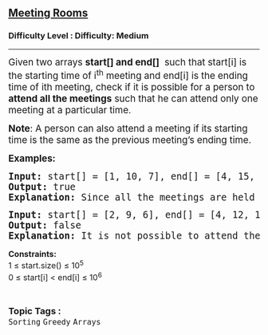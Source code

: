 <h2><a href="https://www.geeksforgeeks.org/problems/attend-all-meetings/1?page=2&sortBy=latest">Meeting Rooms</a></h2><h3>Difficulty Level : Difficulty: Medium</h3><hr><div class="problems_problem_content__Xm_eO"><p><span style="font-size: 18.6667px;">Given two arrays <strong>start[] and end[]</strong>&nbsp; such that start[i] is the starting time of i<sup>th</sup> meeting and end[i] is the ending time of ith meeting, check if it is possible for a person to <strong>attend all the meetings</strong> such that he can attend only one meeting at a particular time.</span></p>
<p><span style="font-size: 18.6667px;"><strong>Note</strong>: A person can also attend a meeting if its starting time is the same as the previous meeting’s ending time.</span></p>
<p><span style="font-size: 14pt;"><strong>Examples:</strong></span></p>
<pre><span style="font-size: 14pt;"><strong>Input: </strong>start[] = [1, 10, 7], end[] = [4, 15, 10]
<strong>Output:</strong> true
<strong>Explanation:</strong> </span><span style="font-size: 18.6667px;">Since all the meetings are held at different times, it is possible to attend all the meetings.</span></pre>
<pre><span style="font-size: 14pt;"><strong>Input: </strong>start[] = [2, 9, 6], end[] = [4, 12, 10]
<strong>Output:</strong> false
<strong>Explanation:</strong> It is not possible to attend the second and third meetings simultaneously.<br></span></pre>
<p style="font-family: -apple-system, BlinkMacSystemFont, 'Segoe UI', Roboto, Oxygen, Ubuntu, Cantarell, 'Open Sans', 'Helvetica Neue', sans-serif; font-size: medium; white-space: normal;"><span style="font-size: 12pt;"><strong>Constraints:</strong></span><br><span style="font-size: 12pt;">1 ≤ start.size() ≤ 10<sup>5</sup></span><br><span style="font-size: 12pt;">0 ≤ start[i] &lt; end[i] ≤ 10<sup>6</sup></span></p></div><br><p><span style=font-size:18px><strong>Topic Tags : </strong><br><code>Sorting</code>&nbsp;<code>Greedy</code>&nbsp;<code>Arrays</code>&nbsp;